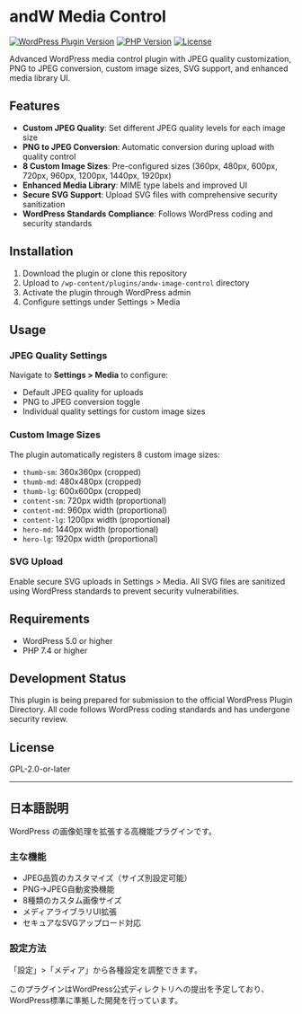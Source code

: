 # andW Media Control

[![WordPress Plugin Version](https://img.shields.io/badge/WordPress-5.0%2B-blue.svg)](https://wordpress.org/)
[![PHP Version](https://img.shields.io/badge/PHP-7.4%2B-purple.svg)](https://php.net/)
[![License](https://img.shields.io/badge/license-GPL--2.0%2B-red.svg)](https://www.gnu.org/licenses/gpl-2.0.html)

Advanced WordPress media control plugin with JPEG quality customization, PNG to JPEG conversion, custom image sizes, SVG support, and enhanced media library UI.

## Features

- **Custom JPEG Quality**: Set different JPEG quality levels for each image size
- **PNG to JPEG Conversion**: Automatic conversion during upload with quality control
- **8 Custom Image Sizes**: Pre-configured sizes (360px, 480px, 600px, 720px, 960px, 1200px, 1440px, 1920px)
- **Enhanced Media Library**: MIME type labels and improved UI
- **Secure SVG Support**: Upload SVG files with comprehensive security sanitization
- **WordPress Standards Compliance**: Follows WordPress coding and security standards

## Installation

1. Download the plugin or clone this repository
2. Upload to `/wp-content/plugins/andw-image-control` directory
3. Activate the plugin through WordPress admin
4. Configure settings under Settings > Media

## Usage

### JPEG Quality Settings
Navigate to **Settings > Media** to configure:
- Default JPEG quality for uploads
- PNG to JPEG conversion toggle
- Individual quality settings for custom image sizes

### Custom Image Sizes
The plugin automatically registers 8 custom image sizes:
- `thumb-sm`: 360x360px (cropped)
- `thumb-md`: 480x480px (cropped)
- `thumb-lg`: 600x600px (cropped)
- `content-sm`: 720px width (proportional)
- `content-md`: 960px width (proportional)
- `content-lg`: 1200px width (proportional)
- `hero-md`: 1440px width (proportional)
- `hero-lg`: 1920px width (proportional)

### SVG Upload
Enable secure SVG uploads in Settings > Media. All SVG files are sanitized using WordPress standards to prevent security vulnerabilities.

## Requirements

- WordPress 5.0 or higher
- PHP 7.4 or higher

## Development Status

This plugin is being prepared for submission to the official WordPress Plugin Directory. All code follows WordPress coding standards and has undergone security review.

## License

GPL-2.0-or-later

---

## 日本語説明

WordPress の画像処理を拡張する高機能プラグインです。

### 主な機能
- JPEG品質のカスタマイズ（サイズ別設定可能）
- PNG→JPEG自動変換機能
- 8種類のカスタム画像サイズ
- メディアライブラリUI拡張
- セキュアなSVGアップロード対応

### 設定方法
「設定」>「メディア」から各種設定を調整できます。

このプラグインはWordPress公式ディレクトリへの提出を予定しており、WordPress標準に準拠した開発を行っています。